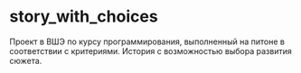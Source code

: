 # story_with_choices
Проект в ВШЭ по курсу программирования, выполненный на питоне в соответствии с критериями. История с возможностью выбора развития сюжета.
